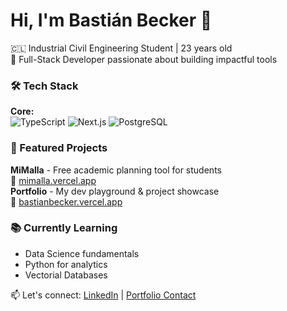 # Hi, I'm Bastián Becker 👋

🇨🇱 Industrial Civil Engineering Student | 23 years old  
🚀 Full-Stack Developer passionate about building impactful tools

### 🛠️ Tech Stack
**Core:**  
![TypeScript](https://img.shields.io/badge/-TypeScript-3178C6?logo=typescript&logoColor=white)
![Next.js](https://img.shields.io/badge/-Next.js-000000?logo=nextdotjs)
![PostgreSQL](https://img.shields.io/badge/-PostgreSQL-4169E1?logo=postgresql)  

### 🌟 Featured Projects
**MiMalla** - Free academic planning tool for students  
🔗 [mimalla.vercel.app](https://mimalla.vercel.app)  
**Portfolio** - My dev playground & project showcase  
🔗 [bastianbecker.vercel.app](https://bastianbecker.vercel.app)

### 📚 Currently Learning
- Data Science fundamentals
- Python for analytics
- Vectorial Databases

<!-- 
### 📈 GitHub Stats
[![My GitHub Stats](https://github-readme-stats.vercel.app/api?username=jnkyns&show_icons=true&theme=dark)](https://github.com/jnkyns)
-->

📫 Let's connect: [LinkedIn](https://linkedin.com/in/bastianbeckeru) | [Portfolio Contact](https://bastianbecker.vercel.app/contact)
